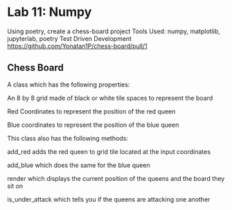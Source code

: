 # Lab 11: Numpy
Using poetry, create a chess-board project
Tools Used: numpy, matplotlib, jupyterlab, poetry
Test Driven Development
https://github.com/Yonatan1P/chess-board/pull/1

## Chess Board
A class which has the following properties:

An 8 by 8 grid made of black or white tile spaces to represent the board

Red Coordinates to represent the position of the red queen

Blue coordinates to represent the position of the blue queen

This class also has the following methods:

add_red adds the red queen to grid tile located at the input coordinates

add_blue which does the same for the blue queen

render which displays the current position of the queens and the board they sit on

is_under_attack which tells you if the queens are attacking one another
